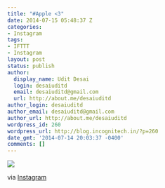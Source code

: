 ```yaml
---
title: "#Apple <3"
date: 2014-07-15 05:48:37 Z
categories:
- Instagram
tags:
- IFTTT
- Instagram
layout: post
status: publish
author:
  display_name: Udit Desai
  login: desaiuditd
  email: desaiuditd@gmail.com
  url: http://about.me/desaiuditd
author_login: desaiuditd
author_email: desaiuditd@gmail.com
author_url: http://about.me/desaiuditd
wordpress_id: 260
wordpress_url: http://blog.incognitech.in/?p=260
date_gmt: '2014-07-14 20:03:37 -0400'
comments: []
---
```


![](http://scontent-b.cdninstagram.com/hphotos-xpf1/t51.2885-15/10546982_824717904259703_387910323_n.jpg)

via [Instagram](http://ift.tt/1rm6ZQZ)
